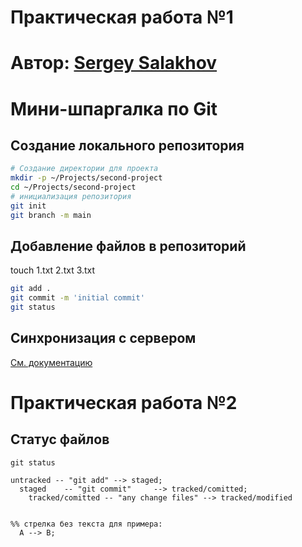 # Практическая работа №1
# Автор: [Sergey Salakhov](https://github.com/NetBeholder)
# Мини-шпаргалка по Git
## Создание локального репозитория
```bash
# Создание директории для проекта
mkdir -p ~/Projects/second-project
cd ~/Projects/second-project
# инициализация репозитория
git init
git branch -m main
```
## Добавление файлов в репозиторий
touch 1.txt 2.txt 3.txt
```bash
git add .
git commit -m 'initial commit'
git status
```
## Синхронизация с сервером
[См. документацию](https://docs.github.com/en/get-started/getting-started-with-git/managing-remote-repositories)

# Практическая работа №2
## Статус файлов

```
git status
```

```mermaid
untracked -- "git add" --> staged;
  staged    -- "git commit"     --> tracked/comitted;
    tracked/comitted -- "any change files" --> tracked/modified


%% стрелка без текста для примера: 
  A --> B;
```
